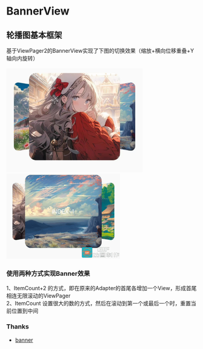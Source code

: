 # BannerView
## 轮播图基本框架<br/>
 基于ViewPager2的BannerView实现了下图的切换效果（缩放+横向位移重叠+Y轴向内旋转）<br/>
<br/>
<img src="https://github.com/CuiChenbo/BannerView/blob/master/imgs/deepBanner.jpg" width = 360>
 <br/>
 <img src="https://github.com/CuiChenbo/BannerView/blob/master/imgs/deepGif.gif" width = 300>
 <br/>
### 使用两种方式实现Banner效果<br/>
 1、ItemCount+2 的方式，即在原来的Adapter的首尾各增加一个View，形成首尾相连无限滚动的ViewPager<br/>
 2、ItemCount 设置很大的数的方式，然后在滚动到第一个或最后一个时，重置当前位置到中间<br/>


### Thanks

- [banner](https://github.com/youth5201314/banner)

